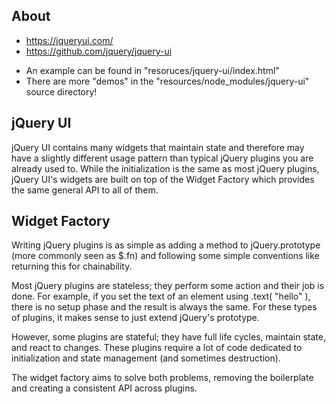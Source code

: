 ## About

- https://jqueryui.com/
- https://github.com/jquery/jquery-ui

* An example can be found in "resoruces/jquery-ui/index.html"
* There are more "demos" in the "resources/node_modules/jquery-ui" source directory!


## jQuery UI

jQuery UI contains many widgets that maintain state and therefore may have a
slightly different usage pattern than typical jQuery plugins you are already used
to. While the initialization is the same as most jQuery plugins, jQuery UI's widgets
are built on top of the Widget Factory which provides the same general API to all of them.


## Widget Factory

Writing jQuery plugins is as simple as adding a method to jQuery.prototype (more
commonly seen as $.fn) and following some simple conventions like returning this for
chainability.

Most jQuery plugins are stateless; they perform some action and their job is done.
For example, if you set the text of an element using .text( "hello" ), there is no
setup phase and the result is always the same. For these types of plugins, it makes
sense to just extend jQuery's prototype.

However, some plugins are stateful; they have full life cycles, maintain state, and
react to changes. These plugins require a lot of code dedicated to initialization
and state management (and sometimes destruction).

The widget factory aims to solve both problems, removing the boilerplate and creating
a consistent API across plugins.
